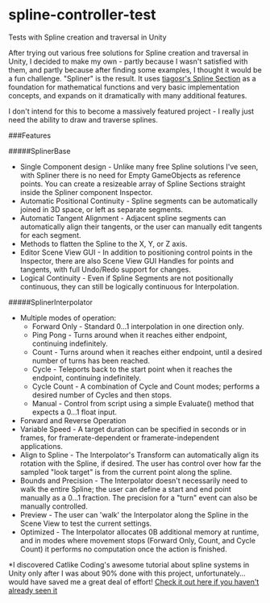 # spline-controller-test
Tests with Spline creation and traversal in Unity

After trying out various free solutions for Spline creation and traversal in Unity, I decided to make my own - partly because I wasn't satisfied with them, and partly because after finding some examples, I thought it would be a fun challenge. "Spliner" is the result. It uses [tiagosr's Spline Section](https://gist.github.com/tiagosr/11361023) as a foundation for mathematical functions and very basic implementation concepts, and expands on it dramatically with many additional features. 

I don't intend for this to become a massively featured project - I really just need the ability to draw and traverse splines.

###Features

#####SplinerBase

* Single Component design - Unlike many free Spline solutions I've seen, with Spliner there is no need for Empty GameObjects as reference points. You can create a resizeable array of Spline Sections straight inside the Spliner component Inspector.
* Automatic Positional Continuity - Spline segments can be automatically joined in 3D space, or left as separate segments.
* Automatic Tangent Alignment - Adjacent spline segments can automatically align their tangents, or the user can manually edit tangents for each segment.
* Methods to flatten the Spline to the X, Y, or Z axis.
* Editor Scene View GUI - In addition to positioning control points in the Inspector, there are also Scene View GUI Handles for points and tangents, with full Undo/Redo support for changes.
* Logical Continuity - Even if Spline Segments are not positionally continuous, they can still be logically continuous for Interpolation.

#####SplinerInterpolator
* Multiple modes of operation:
  * Forward Only - Standard 0...1 interpolation in one direction only.
  * Ping Pong - Turns around when it reaches either endpoint, continuing indefinitely.
  * Count - Turns around when it reaches either endpoint, until a desired number of turns has been reached.
  * Cycle - Teleports back to the start point when it reaches the endpoint, continuing indefinitely.
  * Cycle Count - A combination of Cycle and Count modes; performs a desired number of Cycles and then stops.
  * Manual - Control from script using a simple Evaluate() method that expects a 0...1 float input.
* Forward and Reverse Operation
* Variable Speed - A target duration can be specified in seconds or in frames, for framerate-dependent or framerate-independent applications.
* Align to Spline - The Interpolator's Transform can automatically align its rotation with the Spline, if desired. The user has control over how far the sampled "look target" is from the current point along the spline.
* Bounds and Precision - The Interpolator doesn't necessarily need to walk the entire Spline; the user can define a start and end point manually as a 0...1 fraction. The precision for a "turn" event can also be manually controlled.
* Preview - The user can 'walk' the Interpolator along the Spline in the Scene View to test the current settings.
* Optimized - The Interpolator allocates 0B additional memory at runtime, and in modes where movement stops (Forward Only, Count, and Cycle Count) it performs no computation once the action is finished. 

*I discovered Catlike Coding's awesome tutorial about spline systems in Unity only after I was about 90% done with this project, unfortunately... would have saved me a great deal of effort! [Check it out here if you haven't already seen it](http://catlikecoding.com/unity/tutorials/curves-and-splines/)
